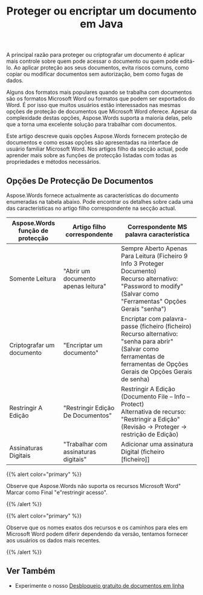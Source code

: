 ﻿---
title: Proteger ou encriptar um documento em Java
second_title: Aspose.Words para Java
articleTitle: Proteger ou encriptar um documento
linktitle: Proteger ou encriptar um documento
description: "Criptografar um documento, restringir a edição, usar assinaturas digitais para proteção de documentos. Aspose.Words suporta a maioria das opções de proteção de palavras usando Java."
type: docs
weight: 50
url: /pt/java/protect-or-encrypt-a-document/
timestamp: 2024-01-27-14-07-04
---

A principal razão para proteger ou criptografar um documento é aplicar mais controle sobre quem pode acessar o documento ou quem pode editá-lo. Ao aplicar proteção aos seus documentos, evita riscos comuns, como copiar ou modificar documentos sem autorização, bem como fugas de dados.

Alguns dos formatos mais populares quando se trabalha com documentos são os formatos Microsoft Word ou formatos que podem ser exportados do Word. É por isso que muitos usuários estão interessados nas mesmas opções de proteção de documentos que Microsoft Word oferece. Apesar da complexidade destas opções, Aspose.Words suporta a maioria delas, pelo que a torna uma excelente solução para trabalhar com documentos.

Este artigo descreve quais opções Aspose.Words fornecem proteção de documentos e como essas opções são apresentadas na interface de usuário familiar Microsoft Word. Nos artigos filho da secção actual, pode aprender mais sobre as funções de protecção listadas com todas as propriedades e métodos necessários.

## Opções De Protecção De Documentos

Aspose.Words fornece actualmente as características do documento enumeradas na tabela abaixo. Pode encontrar os detalhes sobre cada uma das características no artigo filho correspondente na secção actual.

| Aspose.Words função de protecção | Artigo filho correspondente | Correspondente MS palavra característica |
| ------------------------------- | ------------------------------ | ------------------------------------------------------------ |
| Somente Leitura | "Abrir um documento apenas leitura" | Sempre Aberto Apenas Para Leitura (Ficheiro 9 Info 3 Proteger Documento)<br />Recurso alternativo: "Password to modify" (Salvar como "Ferramentas" Opções Gerais "senha") |
| Criptografar um documento | "Encriptar um documento" | Encriptar com palavra-passe (ficheiro (ficheiro)<br />Recurso alternativo: "senha para abrir" (Salvar como ferramentas de ferramentas de Opções Gerais de Opções Gerais de senha) |
| Restringir A Edição | "Restringir Edição De Documentos" | Restringir A Edição (Documento File – Info – Protect)<br />Alternativa de recurso: "Restringir a Edição" (Revisão → Proteger → restrição de Edição) |
| Assinaturas Digitais | "Trabalhar com assinaturas digitais" | Adicionar uma assinatura Digital (ficheiro [ficheiro]] |

{{% alert color="primary" %}}

Observe que Aspose.Words não suporta os recursos Microsoft Word" Marcar como Final "e"restringir acesso".

{{% /alert %}}

{{% alert color="primary" %}}

Observe que os nomes exatos dos recursos e os caminhos para eles em Microsoft Word podem diferir dependendo da versão, tentamos fornecer aos usuários os dados mais recentes.

{{% /alert %}}

## Ver Também

* Experimente o nosso [Desbloqueio gratuito de documentos em linha](https://products.aspose.app/words/unlock)
